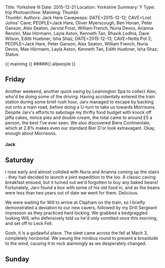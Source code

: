 Title: Yorkshire III
Date: 2015-12-21
Location: Yorkshire
Summary: Y
Type: trip
Photoarchive: 
Mainimg: 
Thumbl:  
Thumbr: 
Authors: Jack Hare
Cavepeeps: 	DATE=2015-12-12; CAVE=Lost Johns' Cave; PEOPLE=Jack Hare, Oliver Myerscough, Ben Honan, Peter Ganson, Alex Seaton, Jarvist Frost, William French, Nuria Devos, Arianna Renzini, Max Hörmann, Layla Aston, Kenneth Tan, Bhavik Lodhia, Dave Wilson, Edith Huebner, Isha Shaz;
			DATE=2015-12-13; CAVE=Notts Pot 2; PEOPLE=Jack Hare, Peter Ganson, Alex Seaton,  William French, Nuria Devos,  Max Hörmann, Layla Aston, Kenneth Tan,  Edith Huebner, Isha Shaz;
Status:

{{ mainimg }}
#####{{ allpeople }}

## Friday

Another weekend, another quick swing by Leamington Spa to collect Alex, who'd be doing some of the driving. Having accidentally entered the train station during some brief rush hour, Jarv managed to escape by backing out onto a main road, before doing a U-turn to take us towards Morrisons. Despite Jarv's efforts to sabotage my thrifty food budget with knock off jaffa cakes, mince pies and double cream, the total came to around £5 a person, the best I've ever seen. We also discovered Biere Continentale, which at 2.8% makes even our standard Bier D'or look extravagant. Okay, enough about Morrisons.

#### Jack

## Saturday

I rose early and almost collided with Nuria and Arianna coming up the stairs - they had decided to launch a joint expedition to the loo. A classic caving breakfast ensued, but it turned out we'd forgotten to buy any baked beans! Fortunately, Jarv found a box with some of his old food in, and as the beans were less than two years out of date we went for them. Delicious.

We were waiting for Will to arrive at Clapham on the train, so I briefly demonstrated a deviation to our new cavers, followed by my Drill Sergeant impresson as they practiced hard locking. We grabbed a bedgraggled looking Will, who defensively told us he'd only vomitted once this morning, and set off to Leck Fell.

Gosh, it is a godawful place. The sleet came across the fell at Mach 3, completely horizontal. We swung the minibus round to present a broadside to the wind, causing it to rock alarmingly as we desperately changed.


## Sunday

